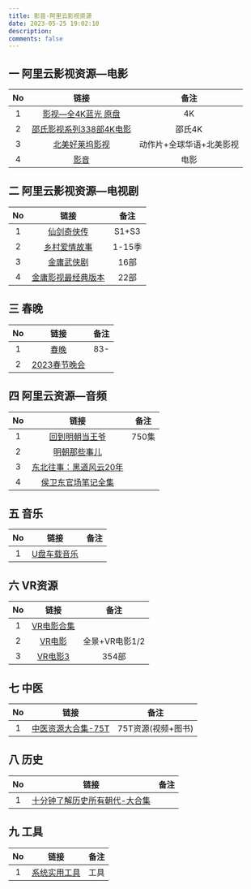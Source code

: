 ```yaml
---
title: 影音-阿里云影视资源
date: 2023-05-25 19:02:10
description: 
comments: false
---
```


## 一 阿里云影视资源—电影

|  No  |                             链接                             |           备注           |
| :--: | :----------------------------------------------------------: | :----------------------: |
|  1   | [影视—全4K蓝光 原盘](https://www.aliyundrive.com/s/3jzhcasBzB6) |            4K            |
|  2   | [邵氏影视系列338部4K电影](https://www.aliyundrive.com/s/TeMawSyhwnE) |          邵氏4K          |
|  3   | [北美好莱坞影视](https://www.aliyundrive.com/s/tBiAuhLpanb)  | 动作片+全球华语+北美影视 |
|  4   |      [影音](https://www.aliyundrive.com/s/23cnLiB65vt)       |           电影           |

## 二 阿里云影视资源—电视剧

|  No  |                             链接                             |  备注  |
| :--: | :----------------------------------------------------------: | :----: |
|  1   |   [仙剑奇侠传](https://www.aliyundrive.com/s/7mDr6upo2Fx)    | S1+S3  |
|  2   |  [乡村爱情故事](https://www.aliyundrive.com/s/eAUNWJ1LEom)   | 1-15季 |
|  3   |   [金庸武侠剧](https://www.aliyundrive.com/s/nbupDo9nuhn)    |  16部  |
|  4   | [金庸影视最经典版本](https://www.aliyundrive.com/s/5mnig4JoQbv) |  22部  |

## 三 春晚

|  No  |                           链接                            | 备注 |
| :--: | :-------------------------------------------------------: | :--: |
|  1   |     [春晚](https://www.aliyundrive.com/s/wNhuZFT1yFU)     | 83-  |
|  2   | [2023春节晚会](https://www.aliyundrive.com/s/bu8wRf2VjY3) |      |

## 四 阿里云资源—音频

|  No  |                             链接                             | 备注  |
| :--: | :----------------------------------------------------------: | :---: |
|  1   | [回到明朝当王爷](https://www.aliyundrive.com/s/cvFQFtov4eT)  | 750集 |
|  2   |  [明朝那些事儿](https://www.aliyundrive.com/s/ZTLJQZVarSC)   |       |
|  3   | [东北往事：黑道风云20年](https://www.aliyundrive.com/s/NpKo5NrAJkz) |       |
|  4   | [侯卫东官场笔记全集](https://www.aliyundrive.com/s/ATyEpVyQ4Re) |       |

## 五 音乐

|  No  |                           链接                           | 备注 |
| :--: | :------------------------------------------------------: | :--: |
|  1   | [U盘车载音乐](https://www.aliyundrive.com/s/xokvsrY2si1) |      |

## 六 VR资源

|  No  |                          链接                           |      备注      |
| :--: | :-----------------------------------------------------: | :------------: |
|  1   | [VR电影合集](https://www.aliyundrive.com/s/AFhpDCwoKHM) |                |
|  2   |   [VR电影](https://www.aliyundrive.com/s/52GshZQGJ9t)   | 全景+VR电影1/2 |
|  3   |  [VR电影3](https://www.aliyundrive.com/s/TuotikNWhwa)   |     354部      |

## 七 中医

|  No  |                             链接                             |        备注        |
| :--: | :----------------------------------------------------------: | :----------------: |
|  1   | [中医资源大合集-75T](https://www.aliyundrive.com/s/rDsmyufMVS9) | 75T资源(视频+图书) |

## 八 历史

|  No  |                             链接                             | 备注 |
| :--: | :----------------------------------------------------------: | :--: |
|  1   | [十分钟了解历史所有朝代-大合集](https://www.aliyundrive.com/s/418QvivL7d2) |      |

## 九 工具

|  No  |                           链接                            | 备注 |
| :--: | :-------------------------------------------------------: | :--: |
|  1   | [系统实用工具](https://www.aliyundrive.com/s/2hE6qcTpqha) | 工具 |

